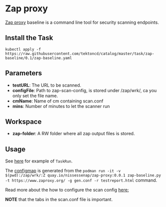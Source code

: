 # Zap proxy

[Zap proxy](https://github.com/zaproxy/zaproxy) baseline is a command line tool for security scanning endpoints.

## Install the Task

```shell
kubectl apply -f https://raw.githubusercontent.com/tektoncd/catalog/master/task/zap-baseline/0.1/zap-baseline.yaml
```

## Parameters

- **testURL**: The URL to be scanned.
- **configFile**: Path to zap-scan-config, is stored under /zap/wrk/, ca you only set the file name.
- **cmName**: Name of cm containing scan.conf
- **mins**: Number of minutes to let the scanner run

## Workspace

- **zap-folder**: A RW folder where all zap output files is stored.

## Usage

See [here](../0.1/samples/run.yaml) for example of `TaskRun`.

The [configmap](../0.1/samples/zap-scan-config.yaml) is generated from the
```podman run -it -v $(pwd):/zap/wrk/:Z quay.io/nissessenap/zap-proxy:0.0.1 zap-baseline.py -t https://www.zaproxy.org/ -g gen.conf -r testreport.html``` command.

Read more about the how to configure the scan config [here:](https://www.zaproxy.org/docs/docker/baseline-scan/)

**NOTE** that the tabs in the scan.conf file is important.

